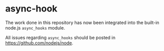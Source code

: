 # async-hook

The work done in this repository has now been integrated into the built-in
node.js `async_hooks` module.

All issues regarding `async_hooks` should be posted in https://github.com/nodejs/node.
